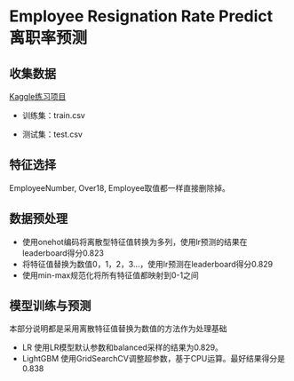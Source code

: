 # Employee Resignation Rate Predict 离职率预测
## 收集数据

[Kaggle练习项目](https://www.kaggle.com/c/rs6-attrition-predict "kaggle链接")

- 训练集：train.csv

- 测试集：test.csv

## 特征选择
EmployeeNumber, Over18, Employee取值都一样直接删除掉。

## 数据预处理
- 使用onehot编码将离散型特征值转换为多列，使用lr预测的结果在leaderboard得分0.823
- 将特征值替换为数值0，1，2，3...，使用lr预测在leaderboard得分0.829
- 使用min-max规范化将所有特征值都映射到0-1之间

## 模型训练与预测
本部分说明都是采用离散特征值替换为数值的方法作为处理基础
- LR
使用LR模型默认参数和balanced采样的结果为0.829。
- LightGBM
使用GridSearchCV调整超参数，基于CPU运算。最好结果得分是0.838
